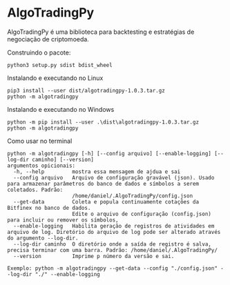 # AlgoTradingPy

AlgoTradingPy é uma biblioteca para backtesting e estratégias de negociação de criptomoeda.


Construindo o pacote:
   
    python3 setup.py sdist bdist_wheel
    
Instalando e executando no Linux
    
    pip3 install --user dist/algotradingpy-1.0.3.tar.gz 
    python -m algotradingpy


Instalando e executando no Windows
    
    python -m pip install --user .\dist\algotradingpy-1.0.3.tar.gz  
    python -m algotradingpy


Como usar no terminal

    python -m algotradingpy [-h] [--config arquivo] [--enable-logging] [--log-dir caminho] [--version]
    argumentos opicionais:
      -h, --help         mostra essa mensagem de ajdua e sai
      --config arquivo   Arquivo de configuração gravável (json). Usado para armazenar parâmetros do banco de dados e símbolos a serem coletados. Padrão:
                         /home/daniel/.AlgoTradingPy/config.json
      --get-data         Coleta e popula continuamente cotações da Bitfinex no banco de dados.
                         Edite o arquivo de configuração (config.json) para incluir ou remover os símbolos,
      --enable-logging   Habilita geração de registros de atividades em arquivo de log. Diretório do arquivo de log pode ser alterado através do argumento --log-dir.
      --log-dir caminho  O diretório onde a saída de registro é salva, precisa terminar com uma barra. Padrão: /home/daniel/.AlgoTradingPy/
      --version          Imprime p número da versão e sai.

    Exemplo: python -m algotradingpy --get-data --config "./config.json" --log-dir "./" --enable-logging


